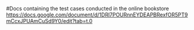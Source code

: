 #Docs containing the test cases conducted in the online bookstore
https://docs.google.com/document/d/1DRl7POURnnEYDEAPBRexfOR5PT9mCcxJPUAmCuSd9Y0/edit?tab=t.0
